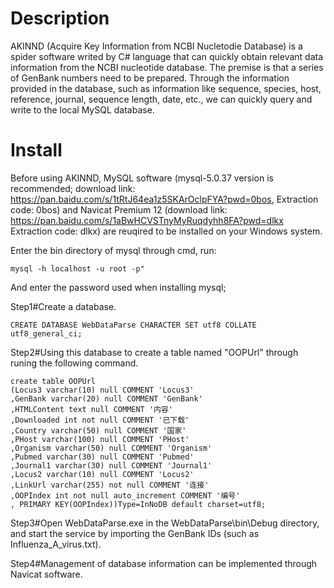 # Description
 
AKINND (Acquire Key Information from NCBI Nucletodie Database) is a spider software writed by C# language that can quickly obtain relevant data information from the NCBI nucleotide database. The premise is that a series of GenBank numbers need to be prepared. Through the information provided in the database, such as information like sequence, species, host, reference, journal, sequence length, date, etc., we can quickly query and write to the local MySQL database.

# Install
Before using AKINND, MySQL software (mysql-5.0.37 version is recommended; download link: https://pan.baidu.com/s/1tRtJ64ea1z5SKArOclpFYA?pwd=0bos,
Extraction code: 0bos) and Navicat Premium 12 (download link: https://pan.baidu.com/s/1aBwHCVSTnyMyRuqdyhh8FA?pwd=dlkx
Extraction code: dlkx) are reuqired to be installed on your Windows system.

Enter the bin directory of mysql through cmd, run:

    mysql -h localhost -u root -p"

And enter the password used when installing mysql;

Step1#Create a database.
    
    CREATE DATABASE WebDataParse CHARACTER SET utf8 COLLATE utf8_general_ci;
    
Step2#Using this database to create a table named "OOPUrl" through runing the following command.

    create table OOPUrl
    (Locus3 varchar(10) null COMMENT 'Locus3'
    ,GenBank varchar(20) null COMMENT 'GenBank'
    ,HTMLContent text null COMMENT '内容'
    ,Downloaded int not null COMMENT '已下载'
    ,Country varchar(50) null COMMENT '国家'
    ,PHost varchar(100) null COMMENT 'PHost'
    ,Organism varchar(50) null COMMENT 'Organism'
    ,Pubmed varchar(30) null COMMENT 'Pubmed'
    ,Journal1 varchar(30) null COMMENT 'Journal1'
    ,Locus2 varchar(10) null COMMENT 'Locus2'
    ,LinkUrl varchar(255) not null COMMENT '连接'
    ,OOPIndex int not null auto_increment COMMENT '编号'
    , PRIMARY KEY(OOPIndex))Type=InNoDB default charset=utf8;
    
Step3#Open WebDataParse.exe in the WebDataParse\bin\Debug directory, and start the service by importing the GenBank IDs (such as Influenza_A_virus.txt).

Step4#Management of database information can be implemented through Navicat software.
